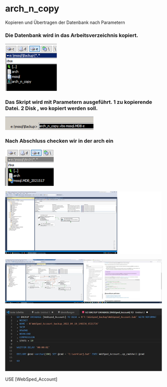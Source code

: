 # arch_n_copy
Kopieren und Übertragen der Datenbank nach Parametern

### Die Datenbank wird in das Arbeitsverzeichnis kopiert.

![Arbeitsverzeichnis](https://github.com/weissalexey/arch_n_copy/blob/main/assets/S1.png)

### Das Skript wird mit Parametern ausgeführt. 1 zu kopierende Datei. 2 Disk , wo kopiert werden soll.

![Arbeitsverzeichnis](https://github.com/weissalexey/arch_n_copy/blob/main/assets/S2.png)

### Nach Abschluss checken wir in der arch ein

![Arbeitsverzeichnis](https://github.com/weissalexey/arch_n_copy/blob/main/assets/S3.png)



![Arbeitsverzeichnis](https://github.com/weissalexey/arch_n_copy/blob/main/assets/1.jpg)


![Arbeitsverzeichnis](https://github.com/weissalexey/arch_n_copy/blob/main/assets/2.jpg)


![Arbeitsverzeichnis](https://github.com/weissalexey/arch_n_copy/blob/main/assets/3.jpg)

USE [WebSped_Account]




